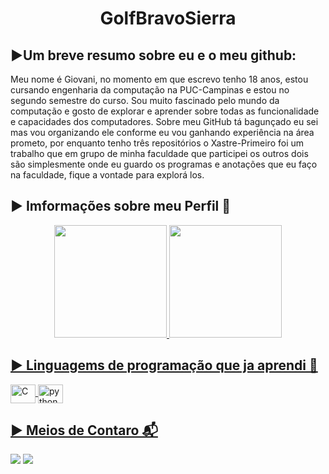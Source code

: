 <h1 align="center"> GolfBravoSierra  
 
## ▶️Um breve resumo sobre eu e o meu github:

Meu nome é Giovani, no momento em que escrevo tenho 18 anos, estou cursando engenharia da computação na PUC-Campinas e estou no segundo semestre do curso. Sou muito fascinado pelo mundo da computação e gosto de explorar e aprender sobre todas as funcionalidade e capacidades dos computadores. 
Sobre meu GitHub tá bagunçado eu sei mas vou organizando ele conforme eu vou ganhando experiência na área prometo, por enquanto tenho três repositórios o Xastre-Primeiro foi um trabalho que em grupo de minha faculdade que participei os outros dois são  simplesmente onde eu guardo os programas e anotações que eu faço na faculdade, fique a vontade para explorá los. 


## ▶️ Imformações sobre meu Perfil 📃
<div align="center">
  <a href="https://github.com/GolfBravoSierra">
  <img height="180em" src="https://github-readme-stats.vercel.app/api?username=GolfBravoSierra&show_icons=true&theme=blue&include_all_commits=true&count_private=true"/>
  <img height="180em" src="https://github-readme-stats.vercel.app/api/top-langs/?username=GolfBravoSierra&layout=compact&langs_count=7&theme=blue"/>
</div>


## ▶️ Linguagems de programação que ja aprendi :floppy_disk:
<img align="center" alt="C" height="30" width="40" src="https://cdn.jsdelivr.net/gh/devicons/devicon/icons/c/c-original.svg">
<img align="center" alt="python" height="30" width="40" src="https://cdn.jsdelivr.net/gh/devicons/devicon/icons/python/python-original.svg">          
  
  
## ▶️ Meios de Contaro 📬
  <a href = "mailto:giovanisantos.correio@gmail.com"><img src="https://img.shields.io/badge/Gmail-D14836?style=for-the-badge&logo=gmail&logoColor=white" target="_blank"></a>
  <a href="https://https://www.linkedin.com/in/giovani-bellini-0937b524b" target="_blank"><img src="https://img.shields.io/badge/-LinkedIn-%230077B5?style=for-the-badge&logo=linkedin&logoColor=white" target="_blank"></a>



